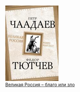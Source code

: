 ![](Великая%20Россия%20–%20благо%20или%20зло.jpg)  
[Великая Россия – благо или зло](Великая%20Россия%20–%20благо%20или%20зло.md)

